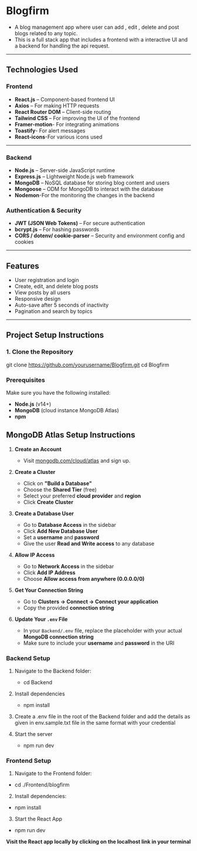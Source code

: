 #  Blogfirm

- A blog management app where user can add , edit , delete and post blogs related to any topic. 
- This is a full stack app that includes a frontend with a interactive UI and a backend for handling the api request.

---

##  Technologies Used

### Frontend
- **React.js** – Component-based frontend UI
- **Axios** – For making HTTP requests
- **React Router DOM** – Client-side routing
- **Tailwind CSS** – For improving the UI of the frontend
- **Framer-motion**- For integrating animations
- **Toastify**- For alert messages
- **React-icons**-For various icons used

---

### Backend
- **Node.js** – Server-side JavaScript runtime
- **Express.js** – Lightweight Node.js web framework
- **MongoDB** – NoSQL database for storing blog content and users
- **Mongoose** – ODM for MongoDB to interact with the database
- **Nodemon**-For the monitoring the changes in the backend

### Authentication & Security
- **JWT (JSON Web Tokens)** – For secure authentication
- **bcrypt.js** – For hashing passwords
- **CORS / dotenv/ cookie-parser** – Security and environment config and cookies

---

##  Features

- User registration and login
- Create, edit, and delete blog posts
- View posts by all users
- Responsive design
- Auto-save after 5 seconds of inactivity
- Pagination and search by topics

---

## Project Setup Instructions

### 1. Clone the Repository


git clone https://github.com/yourusername/Blogfirm.git
cd Blogfirm


### Prerequisites
Make sure you have the following installed:
- **Node.js** (v14+)
- **MongoDB** (cloud instance  MongoDB Atlas)
- **npm**


##  MongoDB Atlas Setup Instructions

1. **Create an Account**
   - Visit [mongodb.com/cloud/atlas](https://www.mongodb.com/cloud/atlas) and sign up.

2. **Create a Cluster**
   - Click on **"Build a Database"**
   - Choose the **Shared Tier** (free)
   - Select your preferred **cloud provider** and **region**
   - Click **Create Cluster**

3. **Create a Database User**
   - Go to **Database Access** in the sidebar
   - Click **Add New Database User**
   - Set a **username** and **password**
   - Give the user **Read and Write access** to any database

4. **Allow IP Access**
   - Go to **Network Access** in the sidebar
   - Click **Add IP Address**
   - Choose **Allow access from anywhere (0.0.0.0/0)**

5. **Get Your Connection String**
   - Go to **Clusters → Connect → Connect your application**
   - Copy the provided **connection string**

6. **Update Your `.env` File**
   - In your `Backend/.env` file, replace the placeholder with your actual **MongoDB connection string**
   - Make sure to include your **username** and **password** in the URI


 
###  Backend Setup

   1. Navigate to the Backend folder:
   
      - cd Backend
   2. Install dependencies
   
      - npm install

    
   
   3. Create a .env file in the root of the Backend folder and add the details as given in env.sample.txt file in the same format with your credential
   
   
   4. Start the server

      - npm run dev




 ### Frontend Setup

1. Navigate to the Frontend folder:
   
  - cd ./Frontend/blogfirm
   
2. Install dependencies:
   
  - npm install

3. Start the React App

  - npm run dev

**Visit the React app locally by clicking on the localhost link in your terminal**





